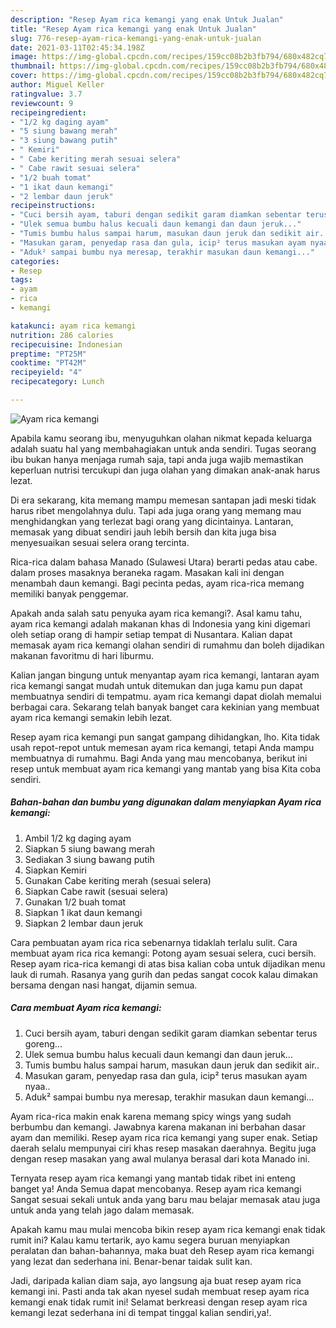 ```yaml
---
description: "Resep Ayam rica kemangi yang enak Untuk Jualan"
title: "Resep Ayam rica kemangi yang enak Untuk Jualan"
slug: 776-resep-ayam-rica-kemangi-yang-enak-untuk-jualan
date: 2021-03-11T02:45:34.198Z
image: https://img-global.cpcdn.com/recipes/159cc08b2b3fb794/680x482cq70/ayam-rica-kemangi-foto-resep-utama.jpg
thumbnail: https://img-global.cpcdn.com/recipes/159cc08b2b3fb794/680x482cq70/ayam-rica-kemangi-foto-resep-utama.jpg
cover: https://img-global.cpcdn.com/recipes/159cc08b2b3fb794/680x482cq70/ayam-rica-kemangi-foto-resep-utama.jpg
author: Miguel Keller
ratingvalue: 3.7
reviewcount: 9
recipeingredient:
- "1/2 kg daging ayam"
- "5 siung bawang merah"
- "3 siung bawang putih"
- " Kemiri"
- " Cabe keriting merah sesuai selera"
- " Cabe rawit sesuai selera"
- "1/2 buah tomat"
- "1 ikat daun kemangi"
- "2 lembar daun jeruk"
recipeinstructions:
- "Cuci bersih ayam, taburi dengan sedikit garam diamkan sebentar terus goreng..."
- "Ulek semua bumbu halus kecuali daun kemangi dan daun jeruk..."
- "Tumis bumbu halus sampai harum, masukan daun jeruk dan sedikit air.."
- "Masukan garam, penyedap rasa dan gula, icip² terus masukan ayam nyaa.."
- "Aduk² sampai bumbu nya meresap, terakhir masukan daun kemangi..."
categories:
- Resep
tags:
- ayam
- rica
- kemangi

katakunci: ayam rica kemangi 
nutrition: 286 calories
recipecuisine: Indonesian
preptime: "PT25M"
cooktime: "PT42M"
recipeyield: "4"
recipecategory: Lunch

---
```



![Ayam rica kemangi](https://img-global.cpcdn.com/recipes/159cc08b2b3fb794/680x482cq70/ayam-rica-kemangi-foto-resep-utama.jpg)

Apabila kamu seorang ibu, menyuguhkan olahan nikmat kepada keluarga adalah suatu hal yang membahagiakan untuk anda sendiri. Tugas seorang ibu bukan hanya menjaga rumah saja, tapi anda juga wajib memastikan keperluan nutrisi tercukupi dan juga olahan yang dimakan anak-anak harus lezat.

Di era  sekarang, kita memang mampu memesan santapan jadi meski tidak harus ribet mengolahnya dulu. Tapi ada juga orang yang memang mau menghidangkan yang terlezat bagi orang yang dicintainya. Lantaran, memasak yang dibuat sendiri jauh lebih bersih dan kita juga bisa menyesuaikan sesuai selera orang tercinta. 

Rica-rica dalam bahasa Manado (Sulawesi Utara) berarti pedas atau cabe. dalam proses masaknya beraneka ragam. Masakan kali ini dengan menambah daun kemangi. Bagi pecinta pedas, ayam rica-rica memang memiliki banyak penggemar.

Apakah anda salah satu penyuka ayam rica kemangi?. Asal kamu tahu, ayam rica kemangi adalah makanan khas di Indonesia yang kini digemari oleh setiap orang di hampir setiap tempat di Nusantara. Kalian dapat memasak ayam rica kemangi olahan sendiri di rumahmu dan boleh dijadikan makanan favoritmu di hari liburmu.

Kalian jangan bingung untuk menyantap ayam rica kemangi, lantaran ayam rica kemangi sangat mudah untuk ditemukan dan juga kamu pun dapat membuatnya sendiri di tempatmu. ayam rica kemangi dapat diolah memalui berbagai cara. Sekarang telah banyak banget cara kekinian yang membuat ayam rica kemangi semakin lebih lezat.

Resep ayam rica kemangi pun sangat gampang dihidangkan, lho. Kita tidak usah repot-repot untuk memesan ayam rica kemangi, tetapi Anda mampu membuatnya di rumahmu. Bagi Anda yang mau mencobanya, berikut ini resep untuk membuat ayam rica kemangi yang mantab yang bisa Kita coba sendiri.

<!--inarticleads1-->

##### Bahan-bahan dan bumbu yang digunakan dalam menyiapkan Ayam rica kemangi:

1. Ambil 1/2 kg daging ayam
1. Siapkan 5 siung bawang merah
1. Sediakan 3 siung bawang putih
1. Siapkan  Kemiri
1. Gunakan  Cabe keriting merah (sesuai selera)
1. Siapkan  Cabe rawit (sesuai selera)
1. Gunakan 1/2 buah tomat
1. Siapkan 1 ikat daun kemangi
1. Siapkan 2 lembar daun jeruk


Cara pembuatan ayam rica rica sebenarnya tidaklah terlalu sulit. Cara membuat ayam rica rica kemangi: Potong ayam sesuai selera, cuci bersih. Resep ayam rica-rica kemangi di atas bisa kalian coba untuk dijadikan menu lauk di rumah. Rasanya yang gurih dan pedas sangat cocok kalau dimakan bersama dengan nasi hangat, dijamin semua. 

<!--inarticleads2-->

##### Cara membuat Ayam rica kemangi:

1. Cuci bersih ayam, taburi dengan sedikit garam diamkan sebentar terus goreng...
1. Ulek semua bumbu halus kecuali daun kemangi dan daun jeruk...
1. Tumis bumbu halus sampai harum, masukan daun jeruk dan sedikit air..
1. Masukan garam, penyedap rasa dan gula, icip² terus masukan ayam nyaa..
1. Aduk² sampai bumbu nya meresap, terakhir masukan daun kemangi...


Ayam rica-rica makin enak karena memang spicy wings yang sudah berbumbu dan kemangi. Jawabnya karena makanan ini berbahan dasar ayam dan memiliki. Resep ayam rica rica kemangi yang super enak. Setiap daerah selalu mempunyai ciri khas resep masakan daerahnya. Begitu juga dengan resep masakan yang awal mulanya berasal dari kota Manado ini. 

Ternyata resep ayam rica kemangi yang mantab tidak ribet ini enteng banget ya! Anda Semua dapat mencobanya. Resep ayam rica kemangi Sangat sesuai sekali untuk anda yang baru mau belajar memasak atau juga untuk anda yang telah jago dalam memasak.

Apakah kamu mau mulai mencoba bikin resep ayam rica kemangi enak tidak rumit ini? Kalau kamu tertarik, ayo kamu segera buruan menyiapkan peralatan dan bahan-bahannya, maka buat deh Resep ayam rica kemangi yang lezat dan sederhana ini. Benar-benar taidak sulit kan. 

Jadi, daripada kalian diam saja, ayo langsung aja buat resep ayam rica kemangi ini. Pasti anda tak akan nyesel sudah membuat resep ayam rica kemangi enak tidak rumit ini! Selamat berkreasi dengan resep ayam rica kemangi lezat sederhana ini di tempat tinggal kalian sendiri,ya!.


